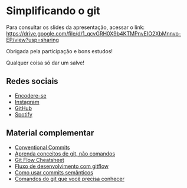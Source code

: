 # Simplificando o git

Para consultar os slides da apresentação, acessar o link: https://drive.google.com/file/d/1_qcvGRH0X9b4KTMPnvEIO2XbMnnvo-EP/view?usp=sharing

Obrigada pela participação e bons estudos!

Qualquer coisa só dar um salve!

## Redes sociais

- [Encodere-se](https://www.instagram.com/encodere.se/)
- [Instagram](https://www.instagram.com/raveenita/)
- [GitHub](https://github.com/Uncodle)
- [Spotify](https://open.spotify.com/user/22tk6jgofco56wm3rk3ctx6lq?si=f073fef3ef944db6)

## Material complementar

- [Conventional Commits](https://www.conventionalcommits.org/pt-br/v1.0.0/)
- [Aprenda conceitos de git, não comandos](https://dev.to/paulogoncalvesbh/aprenda-conceitos-de-git-nao-comandos-4il3)
- [Git Flow Cheatsheet](https://danielkummer.github.io/git-flow-cheatsheet/index.pt_BR.html)
- [Fluxo de desenvolvimento com gitflow](https://bitzen.tech/pt-br/tecnologia/o-que-e-gitflow-fluxo-de-desenvolvimento-com-gitflow/)
- [Como usar commits semânticos](https://blog.geekhunter.com.br/o-que-e-commit-e-como-usar-commits-semanticos/)
- [Comandos do git que você precisa conhecer](https://medium.com/@devmasterteam/git-comandos-que-voc%C3%AA-precisa-conhecer-67bbc7b44864)
